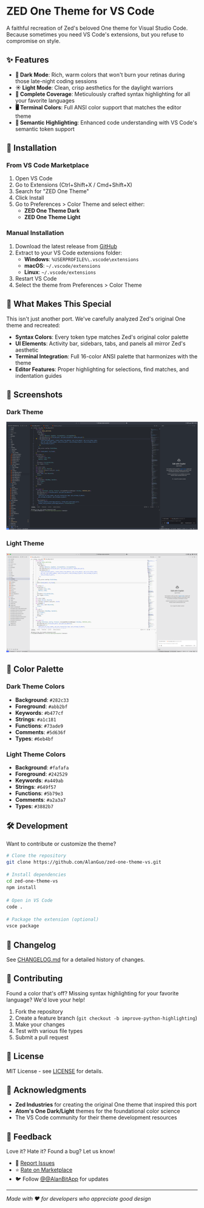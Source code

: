 # ZED One Theme for VS Code

A faithful recreation of Zed's beloved One theme for Visual Studio Code. Because sometimes you need VS Code's extensions, but you refuse to compromise on style.

## ✨ Features

- **🌙 Dark Mode**: Rich, warm colors that won't burn your retinas during those late-night coding sessions
- **☀️ Light Mode**: Clean, crisp aesthetics for the daylight warriors
- **🎨 Complete Coverage**: Meticulously crafted syntax highlighting for all your favorite languages
- **🖥️ Terminal Colors**: Full ANSI color support that matches the editor theme
- **🔧 Semantic Highlighting**: Enhanced code understanding with VS Code's semantic token support

## 🚀 Installation

### From VS Code Marketplace
1. Open VS Code
2. Go to Extensions (Ctrl+Shift+X / Cmd+Shift+X)
3. Search for "ZED One Theme"
4. Click Install
5. Go to Preferences > Color Theme and select either:
   - **ZED One Theme Dark**
   - **ZED One Theme Light**

### Manual Installation
1. Download the latest release from [GitHub](https://github.com/alanguo/zed-one-theme-vs/releases)
2. Extract to your VS Code extensions folder:
   - **Windows**: `%USERPROFILE%\.vscode\extensions`
   - **macOS**: `~/.vscode/extensions`
   - **Linux**: `~/.vscode/extensions`
3. Restart VS Code
4. Select the theme from Preferences > Color Theme

## 🎯 What Makes This Special

This isn't just another port. We've carefully analyzed Zed's original One theme and recreated:

- **Syntax Colors**: Every token type matches Zed's original color palette
- **UI Elements**: Activity bar, sidebars, tabs, and panels all mirror Zed's aesthetic
- **Terminal Integration**: Full 16-color ANSI palette that harmonizes with the theme
- **Editor Features**: Proper highlighting for selections, find matches, and indentation guides

## 📸 Screenshots

### Dark Theme
![ZED One Dark Theme](https://raw.githubusercontent.com/alanguo/zed-one-theme-vs/main/screenshots/dark-preview.png)

### Light Theme
![ZED One Light Theme](https://raw.githubusercontent.com/alanguo/zed-one-theme-vs/main/screenshots/light-preview.png)

## 🎨 Color Palette

### Dark Theme Colors
- **Background**: `#282c33`
- **Foreground**: `#abb2bf`
- **Keywords**: `#b477cf`
- **Strings**: `#a1c181`
- **Functions**: `#73ade9`
- **Comments**: `#5d636f`
- **Types**: `#6eb4bf`

### Light Theme Colors
- **Background**: `#fafafa`
- **Foreground**: `#242529`
- **Keywords**: `#a449ab`
- **Strings**: `#649f57`
- **Functions**: `#5b79e3`
- **Comments**: `#a2a3a7`
- **Types**: `#3882b7`

## 🛠️ Development

Want to contribute or customize the theme?

```bash
# Clone the repository
git clone https://github.com/AlanGuo/zed-one-theme-vs.git

# Install dependencies
cd zed-one-theme-vs
npm install

# Open in VS Code
code .

# Package the extension (optional)
vsce package
```

## 📝 Changelog

See [CHANGELOG.md](CHANGELOG.md) for a detailed history of changes.

## 🤝 Contributing

Found a color that's off? Missing syntax highlighting for your favorite language? We'd love your help!

1. Fork the repository
2. Create a feature branch (`git checkout -b improve-python-highlighting`)
3. Make your changes
4. Test with various file types
5. Submit a pull request

## 📄 License

MIT License - see [LICENSE](LICENSE) for details.

## 🙏 Acknowledgments

- **Zed Industries** for creating the original One theme that inspired this port
- **Atom's One Dark/Light** themes for the foundational color science
- The VS Code community for their theme development resources

## 💬 Feedback

Love it? Hate it? Found a bug? Let us know!

- 🐛 [Report Issues](https://github.com/AlanGuo/zed-one-theme-vs/issues)
- ⭐ [Rate on Marketplace](https://marketplace.visualstudio.com/items?itemName=alanguo.zed-one-theme)
- 🐦 Follow [@@AlanBitApp](https://x.com/AlanBitApp) for updates

---

*Made with ❤️ for developers who appreciate good design*
